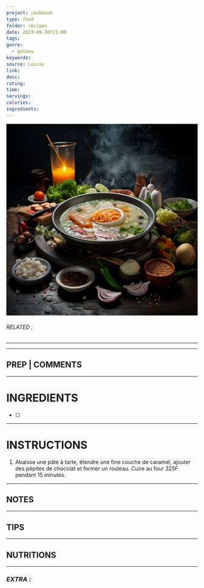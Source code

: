 ```yaml
---
project: cookbook
type: food
folder: recipes
date: 2023-09-20T21:00
tags: 
genre:
  - gateau
keywords: 
source: Louise
link: 
desc: 
rating: 
time: 
servings: 
calories: 
ingredients:
---
```


![IMAGE](_default.png)

###### *RELATED* : 
---


---
## PREP | COMMENTS



---
# INGREDIENTS

- [ ] 

---
# INSTRUCTIONS

1. Abaisse une pâte à tarte, étendre une fine couche de caramel, ajouter des pépites de chocolat et former un rouleau. Cuire au four 325F pendant 15 minutes.

---
## NOTES



---
## TIPS



---
## NUTRITIONS



---
### *EXTRA* :




